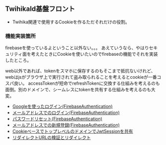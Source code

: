 ## TwihikaId基盤フロント

- Twihika関連で使用するCookieを作るただそれだけの役割。

### 機能実装箇所

firebaseを使っているよということ以外ない。。。
あえていうなら、やはりセキュリティ面を考えたときにCookieを使いたいのでfirebaseの機能でそれを実装したところ。


web以外であれば、tokenをスマホに保存するのもそこまで抵抗ないけれど、webはjsがブラウザ上で実行されて盗み取られることを考えるとcookieが一番コスパ良い。
accessTokenが短命でrefreshTokenに交換する仕組みを考えるのも面倒。別のドメインで、シームレスにtokenを共有する仕組みを考えるのも大変。

- [Googleを使ったログイン(FirebaseAuthentication)](https://github.com/katakatataan/twi_hika.com/blob/main/apps/id/components/OAuthButtonGroup.tsx#L29-L69)
- [メールアドレスでのログイン(FirebaseAuthentication)](https://github.com/katakatataan/twi_hika.com/blob/main/apps/id/components/new_login.tsx#L50-L86)
- [パスワードリセット(FirebaseAuthentication)](https://github.com/katakatataan/twi_hika.com/blob/main/apps/id/pages/password_reset.tsx#L67-L84)
- [メールアドレスでの新規登録(FirebaseAuthentication)](https://github.com/katakatataan/twi_hika.com/blob/main/apps/id/components/register.tsx#L49-L76)
- [CookieベースでトップレベルのドメインでJwtSessionを共有](https://github.com/katakatataan/twi_hika.com/blob/main/apps/id/pages/api/session.ts#L85-L109)
- [リダイレクトURLの検証とリダイレクト](https://github.com/katakatataan/twi_hika.com/blob/main/apps/id/pages/api/session.ts#L118-L123)


